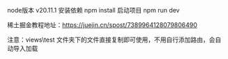 node版本 v20.11.1
安装依赖
npm install
启动项目
npm run dev

稀土掘金教程地址：https://juejin.cn/spost/7389964128079806490

注意：views\test 文件夹下的文件直接复制即可使用，不用自行添加路由，会自动导入加载